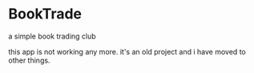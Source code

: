 # BookTrade
a simple book trading club

this app is not working any more.
it's an old project and i have moved to other things.
